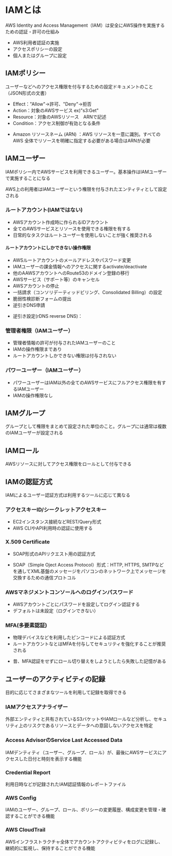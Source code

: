 # IAMとは
AWS Identity and Access Management（IAM）は安全にAWS操作を実施するための認証・許可の仕組み

- AWS利用者認証の実施
- アクセスポリシーの設定
- 個人またはグループに設定

## IAMポリシー
ユーザーなどへのアクセス権限を付与するための設定ドキュメントのこと（JSON形式の文書）
- Effect："Allow"→許可、"Deny"→拒否
- Action：対象のAWSサービス ex)"s3:Get"
- Resource：対象のAWSリソース　ARNで記述
- Condition：アクセス制御が有効となる条件

* Amazon リソースネーム (ARN) ：AWS リソースを一意に識別。すべての AWS 全体でリソースを明確に指定する必要がある場合はARNが必要

## IAMユーザー
IAMポリシー内でAWSサービスを利用できるユーザー。基本操作はIAMユーザーで実施することになる

AWS上の利用者はIAMユーザーという権限を付与されたエンティティとして設定される

### ルートアカウント(IAMではない)
- AWSアカウント作成時に作られるIDアカウント
- 全てのAWSサービスとリソースを使用できる権限を有する
- 日常的なタスクはルートユーザーを使用しないことが強く推奨される

#### ルートアカウントにしかできない操作権限
- AWSルートアカウントのメールアドレスやパスワード変更
- IAMユーザーの課金情報へのアクセスに関するactivate/deactivate
- 他のAAWSアカウントへのRoute53のドメイン登録の移行
- AWSサービス（サポート等）のキャンセル
- AWSアカウントの停止
- 一括請求（コンソリデーティッドビリング、Consolidated Billing）の設定
- 脆弱性検診断フォームの提出
- 逆引きDNS申請

* 逆引き設定(rDNS reverse DNS)：
### 管理者権限（IAMユーザー）
- 管理者情報の許可が付与されたIAMユーザーのこと
- IAMの操作権限まであり
- ルートアカウントしかできない権限は付与されない
### パワーユーザー（IAMユーザー）
- パワーユーザーはIAM以外の全てのAWSサービスにフルアクセス権限を有するIAMユーザー
- IAMの操作権限なし

## IAMグループ
グループとして権限をまとめて設定された単位のこと。グループには通常は複数のIAMユーザーが設定される

## IAMロール
AWSリソースに対してアクセス権限をロールとして付与できる

## IAMの認証方式
IAMによるユーザー認証方式は利用するツールに応じて異なる
### アクセスキーID/シークレットアクセスキー
- EC2インスタンス接続などREST/Query形式
- AWS CLIやAPI利用時の認証に使用する
### X.509 Certificate
- SOAP形式のAPIリクエスト用の認証方式

* SOAP（Simple Oject Access Protocol）形式：HTTP, HTTPS, SMTPなどを通してXML基盤のメッセージをパソコンのネットワーク上でメッセージを交換するための通信プロトコル
### AWSマネジメントコンソールへのログインパスワード
- AWSアカウントごとにパスワードを設定してログイン認証する
- デフォルトは未設定（ログインできない）
### MFA(多要素認証)
- 物理デバイスなどを利用したピンコードによる認証方式
- ルートアカウントなとはMFAを付与してセキュリティを強化することが推奨される
* 昔、MFA認証をせずにロール切り替えをしようとしたら失敗した記憶がある
## ユーザーのアクティビティの記録
目的に応じてさまざまなツールを利用して記録を取得できる
### IAMアクセスアナライザー
外部エンティティと共有されているS3バケットやIAMロールなど分析し、セキュリティ上のリスクであるリソースとデータへの意図しないアクセスを特定
### Access AdvisorのService Last Accessed Data
IAMデンティティ（ユーザー、グループ、ロール）が、最後にAWSサービスにアクセスした日付と時刻を表示する機能
### Credential Report
利用日時などが記録されたIAM認証情報のレポートファイル
### AWS Config
IAMのユーザー、グループ、ロール、ポリシーの変更履歴、構成変更を管理・確認することができる機能
### AWS CloudTrail
AWSインフラストラクチャ全体でアカウントアクティビティをログに記録し、継続的に監視し、保持することができる機能